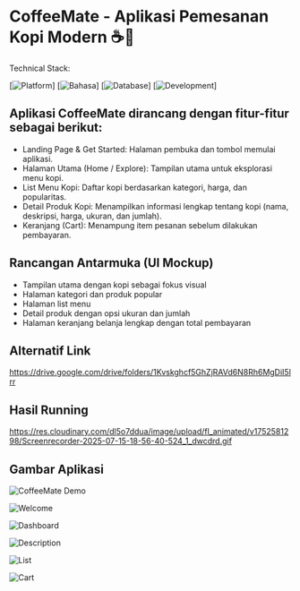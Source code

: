 # CoffeeMate - Aplikasi Pemesanan Kopi Modern ☕📱

Technical Stack:

[![Platform](https://img.shields.io/badge/Android-3DDC84?logo=android&logoColor=white)]
[![Bahasa](https://img.shields.io/badge/Kotlin-7F52FF?logo=kotlin&logoColor=white)]
[![Database](https://img.shields.io/badge/Firebase-FFCA28?logo=firebase&logoColor=black)]
[![Development](https://img.shields.io/badge/Android_Studio-3DDC84?logo=android-studio&logoColor=white)]

## Aplikasi CoffeeMate dirancang dengan fitur-fitur sebagai berikut:

- Landing Page & Get Started: Halaman pembuka dan tombol memulai aplikasi.
- Halaman Utama (Home / Explore): Tampilan utama untuk eksplorasi menu kopi.
- List Menu Kopi: Daftar kopi berdasarkan kategori, harga, dan popularitas.
- Detail Produk Kopi: Menampilkan informasi lengkap tentang kopi (nama, deskripsi, harga, ukuran, dan jumlah).
- Keranjang (Cart): Menampung item pesanan sebelum dilakukan pembayaran.

## Rancangan Antarmuka (UI Mockup)

- Tampilan utama dengan kopi sebagai fokus visual
- Halaman kategori dan produk popular
- Halaman list menu
- Detail produk dengan opsi ukuran dan jumlah
- Halaman keranjang belanja lengkap dengan total pembayaran

## Alternatif Link
https://drive.google.com/drive/folders/1Kvskghcf5GhZjRAVd6N8Rh6MgDiI5lrr

## Hasil Running

https://res.cloudinary.com/dl5o7ddua/image/upload/fl_animated/v1752581298/Screenrecorder-2025-07-15-18-56-40-524_1_dwcdrd.gif

## Gambar Aplikasi

![CoffeeMate Demo](https://res.cloudinary.com/dl5o7ddua/image/upload/v1752581298/Screenrecorder-2025-07-15-18-56-40-524_1_dwcdrd.gif)

![Welcome](https://res.cloudinary.com/dl5o7ddua/image/upload/v1752585012/Screenshot_2025-07-15-20-06-15-351_com.example.kopiku_iigypd.jpg)

![Dashboard](https://res.cloudinary.com/dl5o7ddua/image/upload/v1752585012/Screenshot_2025-07-15-20-06-20-553_com.example.kopiku_fzobsk.jpg)

![Description](https://res.cloudinary.com/dl5o7ddua/image/upload/v1752585012/Screenshot_2025-07-15-20-06-29-546_com.example.kopiku_dvv6j4.jpg)

![List](https://res.cloudinary.com/dl5o7ddua/image/upload/v1752585012/Screenshot_2025-07-15-20-06-24-964_com.example.kopiku_jha1jk.jpg)

![Cart](https://res.cloudinary.com/dl5o7ddua/image/upload/v1752585011/Screenshot_2025-07-15-20-06-41-925_com.example.kopiku_ppdpva.jpg)
